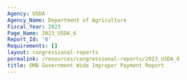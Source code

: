 ```yaml
---
Agency: USDA
Agency_Name: Department of Agriculture
Fiscal_Year: 2023
Page_Name: 2023_USDA_6
Report_Id: '6'
Requirements: []
layout: congressional-reports
permalink: /resources/congressional-reports/2023_USDA_6
title: OMB Government Wide Improper Payment Report
---
```

